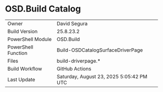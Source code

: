 ﻿# OSD.Build Catalog

| | |
|-|-|
| Owner | David Segura |
| Build Version | 25.8.23.2 |
| PowerShell Module | OSD.Build |
| PowerShell Function | Build-OSDCatalogSurfaceDriverPage |
| Files | build-driverpage.* |
| Build Workflow | GitHub Actions |
| Last Update | Saturday, August 23, 2025 5:05:42 PM UTC |
